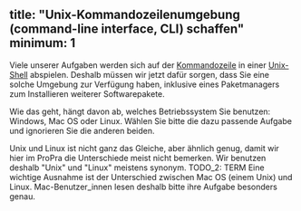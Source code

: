 title: "Unix-Kommandozeilenumgebung (command-line interface, CLI) schaffen"
minimum: 1
---
Viele unserer Aufgaben werden sich auf der 
[Kommandozeile](https://de.wikipedia.org/wiki/Kommandozeile) 
in einer 
[Unix-Shell](https://de.wikipedia.org/wiki/Unix-Shell)
abspielen.
Deshalb müssen wir jetzt dafür sorgen, dass Sie eine solche Umgebung zur
Verfügung haben, 
inklusive eines Paketmanagers zum Installieren weiterer Softwarepakete.

Wie das geht, hängt davon ab, welches Betriebssystem Sie benutzen:
Windows, Mac OS oder Linux.
Wählen Sie bitte die dazu passende Aufgabe und ignorieren Sie die
anderen beiden.

Unix und Linux ist nicht ganz das Gleiche, aber ähnlich genug, damit wir hier
im ProPra die Unterschiede meist nicht bemerken.
Wir benutzen deshalb "Unix" und "Linux" meistens synonym.  TODO_2: TERM
Eine wichtige Ausnahme ist der Unterschied zwischen Mac OS (einem Unix)
und Linux. 
Mac-Benutzer_innen lesen deshalb bitte ihre Aufgabe besonders genau.  